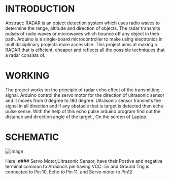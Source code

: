 # INTRODUCTION
Abstract: RADAR is an object detection system which uses radio waves to determine the range, altitude and direction of objects. The radar transmits pulses of radio waves or microwaves which bounce off any object in their path. Arduino is a single-board microcontroller to make using electronics in multidisciplinary projects more accessible. This project aims at making a RADAR that is efficient, cheaper and reflects all the possible techniques that a radar consists of. 

# WORKING 
The project works on the principle of radar echo effect of the transmitting signal. Arduino control the servo motor for the direction of ultrasonic sensor and it moves from 0 degree to 180 degree. 
Ultrasonic sensor transmits the signal in all direction and if any obstacle
that is target is detected then echo pulse sense. With the help of this echo pulse arduino program find out the distance and direction angle of the target ,
On the screen of Laptop.

# SCHEMATIC
![image](https://user-images.githubusercontent.com/51716609/183061831-863e2d06-a37d-406a-ab92-2ad67b79229e.png)


Here,
    #### Servo Motor,Ultrasonic Sensor, have their Postive and negative terminal common to Arduino’s pin having VCC=5v and Ground Trig is connected to Pin 10, Echo to Pin 11, and Servo motor to Pin12

